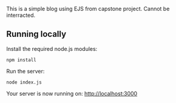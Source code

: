 This is a simple blog using EJS from capstone project. Cannot be interracted.

## Running locally

Install the required node.js modules:

```shell
npm install
```

Run the server:

```shell
node index.js
```

Your server is now running on: [http://localhost:3000](http://localhost:3000)